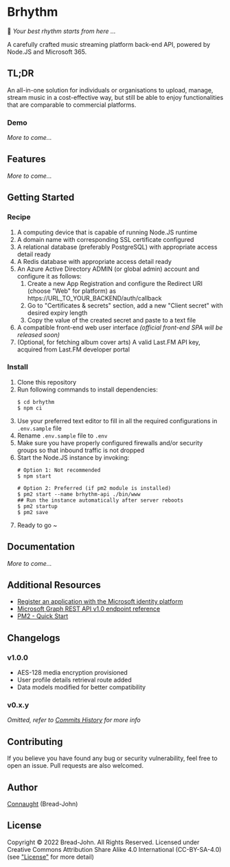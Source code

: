 # Brhythm
🎵 _Your best rhythm starts from here ..._

A carefully crafted music streaming platform back-end API, powered by Node.JS and Microsoft 365.

## TL;DR
An all-in-one solution for individuals or organisations to upload, manage, stream music in a cost-effective way, but still be able to enjoy functionalities that are comparable to commercial platforms.
### Demo
_More to come..._

## Features
_More to come..._

## Getting Started
### Recipe
1. A computing device that is capable of running Node.JS runtime
2. A domain name with corresponding SSL certificate configured
3. A relational database (preferably PostgreSQL) with appropriate access detail ready
4. A Redis database with appropriate access detail ready
5. An Azure Active Directory ADMIN (or global admin) account and configure it as follows:
   1. Create a new App Registration and configure the Redirect URI (choose "Web" for platform) as https://URL_TO_YOUR_BACKEND/auth/callback
   2. Go to "Certificates & secrets" section, add a new "Client secret" with desired expiry length
   3. Copy the value of the created secret and paste to a text file
6. A compatible front-end web user interface _(official front-end SPA will be released soon)_
7. (Optional, for fetching album cover arts) A valid Last.FM API key, acquired from Last.FM developer portal

### Install
1. Clone this repository
2. Run following commands to install dependencies:
   ```
   $ cd brhythm
   $ npm ci
   ```
3. Use your preferred text editor to fill in all the required configurations in `.env.sample` file
4. Rename `.env.sample` file to `.env`
5. Make sure you have properly configured firewalls and/or security groups so that inbound traffic is not dropped
6. Start the Node.JS instance by invoking:
   ```
   # Option 1: Not recommended
   $ npm start

   # Option 2: Preferred (if pm2 module is installed)
   $ pm2 start --name brhythm-api ./bin/www
   ## Run the instance automatically after server reboots
   $ pm2 startup
   $ pm2 save
   ```
7. Ready to go ~

## Documentation
_More to come..._

## Additional Resources
- [Register an application with the Microsoft identity platform](https://docs.microsoft.com/en-us/azure/active-directory/develop/quickstart-register-app)
- [Microsoft Graph REST API v1.0 endpoint reference](https://docs.microsoft.com/en-us/graph/api/overview?view=graph-rest-1.0)
- [PM2 - Quick Start](https://pm2.keymetrics.io/docs/usage/quick-start/)

## Changelogs
### v1.0.0
- AES-128 media encryption provisioned
- User profile details retrieval route added
- Data models modified for better compatibility

### v0.x.y
_Omitted, refer to [Commits History](https://github.com/Bread-John/brhythm/commits/main) for more info_

## Contributing
If you believe you have found any bug or security vulnerability, feel free to open an issue. Pull requests are also welcomed.

## Author
[Connaught](https://johnnybread.com) (Bread-John)

## License
Copyright &copy; 2022 Bread-John. All Rights Reserved.
Licensed under Creative Commons Attribution Share Alike 4.0 International (CC-BY-SA-4.0) (see ["License"](/LICENSE) for more detail)
